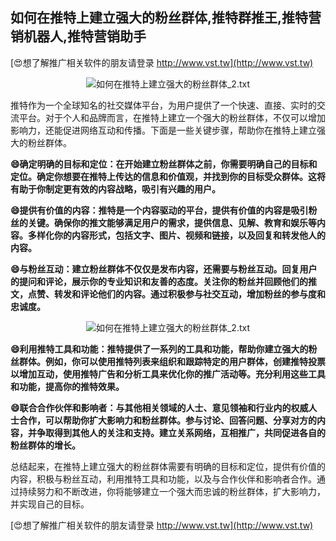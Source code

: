 ## **如何在推特上建立强大的粉丝群体,推特群推王,推特营销机器人,推特营销助手**

[😍想了解推广相关软件的朋友请登录 http://www.vst.tw](http://www.vst.tw)

 <center><img src="https://vst.tw/MP4/tuiguang/png/3.png" alt="如何在推特上建立强大的粉丝群体_2.txt"></center>

推特作为一个全球知名的社交媒体平台，为用户提供了一个快速、直接、实时的交流平台。对于个人和品牌而言，在推特上建立一个强大的粉丝群体，不仅可以增加影响力，还能促进网络互动和传播。下面是一些关键步骤，帮助你在推特上建立强大的粉丝群体。

**😄确定明确的目标和定位：在开始建立粉丝群体之前，你需要明确自己的目标和定位。确定你想要在推特上传达的信息和价值观，并找到你的目标受众群体。这将有助于你制定更有效的内容战略，吸引有兴趣的用户。**

**😄提供有价值的内容：推特是一个内容驱动的平台，提供有价值的内容是吸引粉丝的关键。确保你的推文能够满足用户的需求，提供信息、见解、教育和娱乐等内容。多样化你的内容形式，包括文字、图片、视频和链接，以及回复和转发他人的内容。**

**😄与粉丝互动：建立粉丝群体不仅仅是发布内容，还需要与粉丝互动。回复用户的提问和评论，展示你的专业知识和友善的态度。关注你的粉丝并回顾他们的推文，点赞、转发和评论他们的内容。通过积极参与社交互动，增加粉丝的参与度和忠诚度。**

 <center><img src="https://vst.tw/MP4/tuiguang/png/0.png" alt="如何在推特上建立强大的粉丝群体_2.txt"></center>

**😄利用推特工具和功能：推特提供了一系列的工具和功能，帮助你建立强大的粉丝群体。例如，你可以使用推特列表来组织和跟踪特定的用户群体，创建推特投票以增加互动，使用推特广告和分析工具来优化你的推广活动等。充分利用这些工具和功能，提高你的推特效果。**

**😄联合合作伙伴和影响者：与其他相关领域的人士、意见领袖和行业内的权威人士合作，可以帮助你扩大影响力和粉丝群体。参与讨论、回答问题、分享对方的内容，并争取得到其他人的关注和支持。建立关系网络，互相推广，共同促进各自的粉丝群体的增长。**

总结起来，在推特上建立强大的粉丝群体需要有明确的目标和定位，提供有价值的内容，积极与粉丝互动，利用推特工具和功能，以及与合作伙伴和影响者合作。通过持续努力和不断改进，你将能够建立一个强大而忠诚的粉丝群体，扩大影响力，并实现自己的目标。

[😍想了解推广相关软件的朋友请登录 http://www.vst.tw](http://www.vst.tw)



